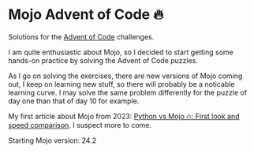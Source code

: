 # Mojo Advent of Code 🔥
Solutions for the [Advent of Code](https://adventofcode.com/) challenges.

I am quite enthusiastic about Mojo, so I decided to start getting some hands-on practice by solving the Advent of Code puzzles.

As I go on solving the exercises, there are new versions of Mojo coming out, I keep on learning new stuff, so there will probably be a noticable learning curve. I may solve the same problem differently for the puzzle of day one than that of day 10 for example.

My first article about Mojo from 2023: [Python vs Mojo 🔥: First look and speed ​comparison](https://rolkotech.blogspot.com/2023/06/python-vs-mojo-first-look-and-speed.html). I suspect more to come.

Starting Mojo version: 24.2